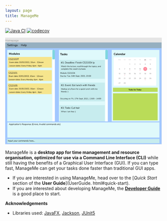 ```yaml
---
layout: page
title: ManageMe
---
```


[![Java CI](https://github.com/AY2122S1-CS2103T-W11-3/tp/actions/workflows/gradle.yml/badge.svg)](https://github.com/AY2122S1-CS2103T-W11-3/tp/actions/workflows/gradle.yml)
[![codecov](https://codecov.io/gh/AY2122S1-CS2103T-W11-3/tp/branch/master/graph/badge.svg?token=99ETWK5C7Z)](https://codecov.io/gh/AY2122S1-CS2103T-W11-3/tp)

![Ui](images/Ui1.png)

ManageMe is a **desktop app for time management and resource organisation, optimized for use via a Command Line Interface (CLI)** while still having the benefits of a Graphical User Interface (GUI). If you can type fast, ManageMe can get your tasks done faster than traditional GUI apps.

* If you are interested in using ManageMe, head over to the [_Quick Start_ section of the **User Guide**](UserGuide.
  html#quick-start).
* If you are interested about developing ManageMe, the [**Developer Guide**](DeveloperGuide.html) is a good place to
  start.


**Acknowledgements**

* Libraries used: [JavaFX](https://openjfx.io/), [Jackson](https://github.com/FasterXML/jackson), [JUnit5](https://github.com/junit-team/junit5)
